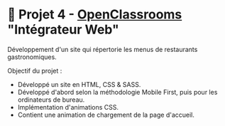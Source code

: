 # 🍛 Projet 4 - [OpenClassrooms](https://openclassrooms.com/fr/) "Intégrateur Web"
Développement d'un site qui répertorie les menus de restaurants gastronomiques.

Objectif du projet : 
- Développé un site en HTML, CSS & SASS.
- Développé d'abord selon la méthodologie Mobile First, puis pour les ordinateurs de bureau.
- Implémentation d'animations CSS.
- Contient une animation de chargement de la page d'accueil.